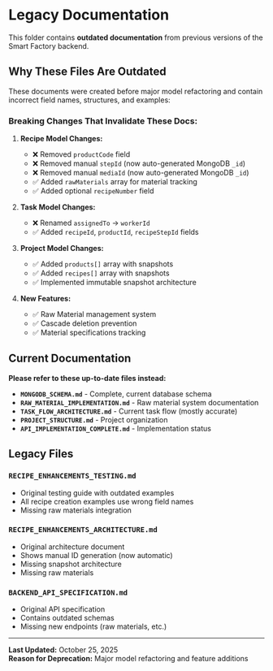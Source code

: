 # Legacy Documentation

This folder contains **outdated documentation** from previous versions of the Smart Factory backend.

## Why These Files Are Outdated

These documents were created before major model refactoring and contain incorrect field names, structures, and examples:

### Breaking Changes That Invalidate These Docs:

1. **Recipe Model Changes:**

   - ❌ Removed `productCode` field
   - ❌ Removed manual `stepId` (now auto-generated MongoDB `_id`)
   - ❌ Removed manual `mediaId` (now auto-generated MongoDB `_id`)
   - ✅ Added `rawMaterials` array for material tracking
   - ✅ Added optional `recipeNumber` field

2. **Task Model Changes:**

   - ❌ Renamed `assignedTo` → `workerId`
   - ✅ Added `recipeId`, `productId`, `recipeStepId` fields

3. **Project Model Changes:**

   - ✅ Added `products[]` array with snapshots
   - ✅ Added `recipes[]` array with snapshots
   - ✅ Implemented immutable snapshot architecture

4. **New Features:**
   - ✅ Raw Material management system
   - ✅ Cascade deletion prevention
   - ✅ Material specifications tracking

## Current Documentation

**Please refer to these up-to-date files instead:**

- **`MONGODB_SCHEMA.md`** - Complete, current database schema
- **`RAW_MATERIAL_IMPLEMENTATION.md`** - Raw material system documentation
- **`TASK_FLOW_ARCHITECTURE.md`** - Current task flow (mostly accurate)
- **`PROJECT_STRUCTURE.md`** - Project organization
- **`API_IMPLEMENTATION_COMPLETE.md`** - Implementation status

## Legacy Files

### `RECIPE_ENHANCEMENTS_TESTING.md`

- Original testing guide with outdated examples
- All recipe creation examples use wrong field names
- Missing raw materials integration

### `RECIPE_ENHANCEMENTS_ARCHITECTURE.md`

- Original architecture document
- Shows manual ID generation (now automatic)
- Missing snapshot architecture
- Missing raw materials

### `BACKEND_API_SPECIFICATION.md`

- Original API specification
- Contains outdated schemas
- Missing new endpoints (raw materials, etc.)

---

**Last Updated:** October 25, 2025  
**Reason for Deprecation:** Major model refactoring and feature additions
